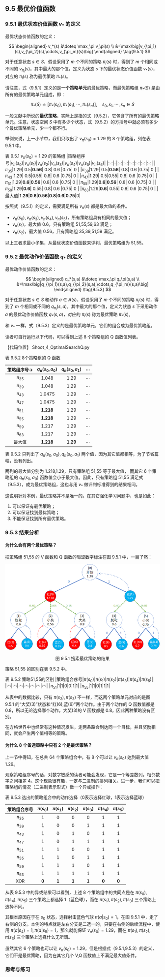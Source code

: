 
## 9.5 最优价值函数

### 9.5.1 最优状态价值函数 $v_*$ 的定义

最优状态价值函数的定义：

$$
\begin{aligned}
v_*(s) &\doteq \max_\pi v_\pi(s) 
\\
&=\max\big[v_{\pi_1}(s),v_{\pi_2}(s),\cdots,v_{\pi_m}(s)\big]
\end{aligned}
\tag{9.5.1}
$$

对于任意状态 $s \in S$，假设采用了 $m$ 个不同的策略 $\pi_i(s)$ 时，得到了 $m$ 个相同或不同的 $v_{\pi_i}(s)$，其中最大的那个值，定义为状态 $s$ 下的最优状态价值函数 $v_*(s)$，对应的 $\pi_i(s)$ 称为最优策略 $\pi_*(s)$。

请注意，式（9.5.1）定义的是**一个策略单元**的最优策略，而最优策略组 $\pi_*(S)$ 是由所有的最优策略单元组成，即：

$$
\pi_*(S) \doteq \Big [\pi_*(s_0),\pi_*(s_1),\cdots,\pi_*(s_n)\Big ], \quad s_0,s_1,\cdots,s_n \in S
\tag{9.5.2}
$$

一般文献中所说的**最优策略**，实际上是指的式（9.5.2），它包含了所有的最优策略单元。注意，状态空间 $S$ 中有多少个状态，式（9.5.2）的方括号中就必须有多少个最优策略单元，少一个都不行。


举例来说，上一小节中，我们只取出了 $v_\pi(s_0)=1.29$ 的 8 个策略组，列在表 9.5.1 中。

表 9.5.1  $v_\pi(s_0)=1.29$ 的策略组
|策略组序号|$v_\pi(s_0)$|$v_\pi(s_1)$|$v_\pi(s_2)$|$v_\pi(s_3)$|$v_\pi(s_4)$|$v_\pi(s_5)$|$v_\pi(s_6)$|
|:-:|-|:-:|:-:|:-:|:-:|:-:|:-:|
|$\pi_{35}$|1.29| 0.5|**0.56**| 0.8|  0.6  |0.75| 0  |
|$\pi_{39}$|1.29| 0.5|**0.56**| 0.8|  0.6  |0.75| 0  |
|$\pi_{43}$|1.29| 0.5|0.55| 0.8|  0.6  |0.75| 0  |
|$\pi_{47}$|1.29| 0.5|0.55| 0.8|  0.6  |0.75| 0  |
|$\pi_{51}$|1.29|**0.6**|**0.56**| 0.8|  0.6  |0.75| 0  |
|$\pi_{55}$|1.29|**0.6**|**0.56**| 0.8|  0.6  |0.75| 0  |
|$\pi_{59}$|1.29|**0.6**|  0.55| 0.8|  0.6  |0.75| 0  |
|$\pi_{63}$|1.29|**0.6**|  0.55| 0.8|  0.6  |0.75| 0  |
|最大值|**1.29**|**0.6**|**0.56**|**0.8**|**0.6**|**0.75**|0|

按照式（9.5.1）的定义，需要满足所有 $v_\pi(s)$ 都是最大值的条件。

- $v_\pi(s_0),v_\pi(s_3),v_\pi(s_4),v_\pi(s_5)$，所有策略组具有相同的最大值；
- $v_\pi(s_1)$，最大值 0.6，只有策略组 51,55,59,63 满足；
- $v_\pi(s_2)$，最大值 0.56，只有策略组 35,39,51,59 满足。

以上三者求最小子集，从最优状态价值函数来评判，最优策略组为 51,55。

### 9.5.2 最优动作价值函数 $q_*$ 的定义

最优动作价值函数的定义：

$$
\begin{aligned}
q_*(s,a) &\doteq \max_\pi q_\pi(s,a) 
\\
&=\max\big[q_{\pi_1}(s,a),q_{\pi_2}(s,a),\cdots,q_{\pi_m}(s,a)\big]
\end{aligned}
\tag{9.5.3}
$$

对于任意状态 $s \in S$ 和动作 $a \in A(s)$，假设采用了 $m$ 个不同的策略 $\pi_i(s)$ 时，得到了 $m$ 个相同或不同的 $q_{\pi_i}(s,a)$，其中最大的那个值，定义为状态 $s$ 下采用动作 $a$ 的最优动作价值函数 $q_*(s,a)$，对应的 $\pi_i(s)$ 称为最优策略 $\pi_*(s)$。

和 $v_*$ 一样，式（9.5.3）定义的是最优策略单元，它们的组合成为最优策略组。

读者可自行运行以下代码，可以得到上述 8 个策略组的 Q 函数值列表。

【代码位置】 Shoot_4_OptimalSearchQ.py


表 9.5.2 8个策略组的 Q 函数

|策略组序号$\to$|$q_\pi(s_0,a_0)$|$q_\pi(s_0,a_1)$|$\cdots$|
|:-:|:-:|:-:|-|
|$\pi_{35}$|1.048|1.29|$\cdots$|
|$\pi_{39}$|1.048|1.29|$\cdots$|
|$\pi_{43}$|1.0475|1.29|$\cdots$|
|$\pi_{47}$|1.0475|1.29|$\cdots$|
|$\pi_{51}$|**1.218**|1.29|$\cdots$|
|$\pi_{55}$|**1.218**|1.29|$\cdots$|
|$\pi_{59}$|1.217|1.29|$\cdots$|
|$\pi_{63}$|1.217|1.29|$\cdots$|
|最大值|**1.218**|**1.29**|$\cdots$|

表 9.5.2 只列出了 $q_\pi(s_0,a_0),q_\pi(s_0,a_1)$ 两个值，因为其它值都相等，为了节省篇幅，没有列出。

两列的最大值分别为 1.218,1.29，只有策略组 51,55 等于最大值， 而其它 6 个策略组的 $q_\pi(s_0,a_0)$ 函数值会小于最大值。因此，只有策略组 51,55 满足式（9.5.3），成为最优策略组，这也与用 $v_*$ 做评判标准得到的结果相同。

这说明针对本例，最优策略并不是唯一的。在其它强化学习问题中，也是如此：

1. 可以保证有最优策略；
2. 可以保证找到最优策略；
3. 不能保证找到所有最优策略。

### 9.5.3 结果分析

#### 为什么会有两个最优策略？

把策略组 51,55 的 V 函数和 Q 函数的晦涩数字标注在图 9.5.1 中，一目了然：

<center>
<img src="./img/shoot-result-search.png">

图 9.5.1 搜索最优策略的结果
</center>

策略 51,55 的区别在表 9.5.2 中。

表 9.5.2 策略51,55的区别
|策略组合序号|$\pi(s_0)$|$\pi(s_1)$|$\pi(s_2)$|$\pi(s_3)$|$\pi(s_4)$|$\pi(s_5)$|
|:-:|:-:|:-:|:-:|:-:|:-:|:-:|
|$\pi_{51}$|1|1|0|0|1|1|
|$\pi_{55}$|1|1|0|1|1|1|

从表中的数据比较，只有 $\pi(s_2),\pi(s_3)$ 不一样，而这两个策略单元对应的是图 9.5.1 的“大奖(3)”状态和“红(6),蓝(6)”两个动作。由于两个动作的 Q 函数值都是 0.8，所以无论选择哪个动作，大奖(3)的 V 函数都是 0.8，因此两种策略没有区别。

在方格世界中也经常有这种情况发生，走两条路会到达同一个目标，并且奖励相同，就会产生两个值相等的策略。

#### 为什么 8 个备选策略中只有 2 个是最优策略？

上一节中得知，在总共 64 个策略组合中，有 8 个可以让 $v_\pi(s_0)$ 达到最大值 1.29。

观察策略组序号的话，对数字敏感的读者可能会发现，它是一个等差数列，相邻数字之间相差 4。这个现象很有趣，一定与二进制的排列相关。进一步，我们可以把策略组的情况（二进制表示形式）做一个异或操作：

表 9.5.3 选出的策略组合中的动作选择（0表示选择红球，1表示选择蓝球）

|策略组合序号|$\pi(s_0)$|$\pi(s_1)$|$\pi(s_2)$|$\pi(s_3)$|$\pi(s_4)$|$\pi(s_5)$|
|:-:|:-:|:-:|:-:|:-:|:-:|:-:|
|$\pi_{35}$|1|0|0|0|1|1|
|$\pi_{39}$|1|0|0|1|1|1|
|$\pi_{43}$|1|0|1|0|1|1|
|$\pi_{47}$|1|0|1|1|1|1|
|$\pi_{51}$|1|1|0|0|1|1|
|$\pi_{55}$|1|1|0|1|1|1|
|$\pi_{59}$|1|1|1|0|1|1|
|$\pi_{63}$|1|1|1|1|1|1|
|XOR|**0**|**1**|**1**|**1**|**0**|**0**|

从表 9.5.3 中的异或结果可以看到，上述 8 个策略组中的共同点是在 $\pi(s_0),\pi(s_4),\pi(s_5)$ 三个策略上都选择 1（蓝色球），而在 $\pi(s_1),\pi(s_2),\pi(s_3)$ 三个策略上选择不同。

其根本原因在于在 $s_0$ 状态，选择射击蓝色气球 $\pi(a|s_0)=1$，在图 9.5.1 中，走了右侧的分支。本例的特点就是左右分支是二选一的，只要在右侧的后续流程中，使用 $\pi(a|s_4)=1,\pi(a|s_5)=1$，那么就能保证 $v_\pi(s_0)=1.29$，而在 $\pi(s_1),\pi(s_2),\pi(s_3)$ 三个策略上选择什么无所谓。

虽然其它 6 个策略也可以让 $v_\pi(s_0)=1.29$，但是根据式（9.5.1,9.5.3）的定义，它们不是最优策略，因为在其它几个 V,Q 函数值上不满足最大值条件。

### 思考与练习
